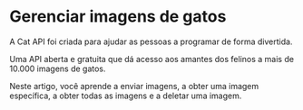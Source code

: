 # Gerenciar imagens de gatos

A Cat API foi criada para ajudar as pessoas a programar de forma divertida.

Uma API aberta e gratuita que dá acesso aos amantes dos felinos a mais de 10.000 imagens de gatos.

Neste artigo, você aprende a enviar imagens, a obter uma imagem específica, a obter todas as imagens e a deletar uma imagem.